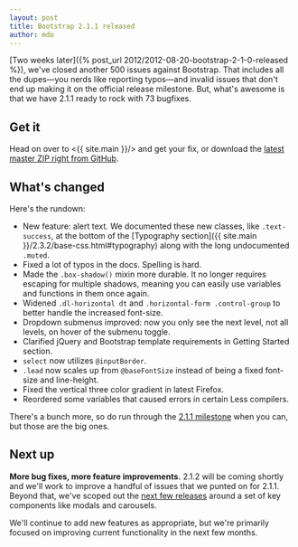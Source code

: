 ```yaml
---
layout: post
title: Bootstrap 2.1.1 released
author: mdo
---
```


[Two weeks later]({% post_url 2012/2012-08-20-bootstrap-2-1-0-released %}), we've closed another 500 issues against Bootstrap. That includes all the dupes—you nerds like reporting typos—and invalid issues that don't end up making it on the official release milestone. But, what's awesome is that we have 2.1.1 ready to rock with 73 bugfixes.


## Get it

Head on over to <{{ site.main }}/> and get your fix, or download the [latest master ZIP right from GitHub](https://github.com/twbs/bootstrap/archive/v2.1.1.zip).


## What's changed

Here's the rundown:

- New feature: alert text. We documented these new classes, like `.text-success`, at the bottom of the [Typography section]({{ site.main }}/2.3.2/base-css.html#typography) along with the long undocumented `.muted`.
- Fixed a lot of typos in the docs. Spelling is hard.
- Made the `.box-shadow()` mixin more durable. It no longer requires escaping for multiple shadows, meaning you can easily use variables and functions in them once again.
- Widened `.dl-horizontal dt` and `.horizontal-form .control-group` to better handle the increased font-size.
- Dropdown submenus improved: now you only see the next level, not all levels, on hover of the submenu toggle.
- Clarified jQuery and Bootstrap template requirements in Getting Started section.
- `select` now utilizes `@inputBorder`.
- `.lead` now scales up from `@baseFontSize` instead of being a fixed font-size and line-height.
- Fixed the vertical three color gradient in latest Firefox.
- Reordered some variables that caused errors in certain Less compilers.

There's a bunch more, so do run through the [2.1.1 milestone](https://github.com/twbs/bootstrap/issues?milestone=14&q=is%3Aclosed) when you can, but those are the big ones.


## Next up

**More bug fixes, more feature improvements.** 2.1.2 will be coming shortly and we'll work to improve a handful of issues that we punted on for 2.1.1. Beyond that, we've scoped out the [next few releases](https://github.com/twbs/bootstrap/issues/milestones) around a set of key components like modals and carousels.

We'll continue to add new features as appropriate, but we're primarily focused on improving current functionality in the next few months.
